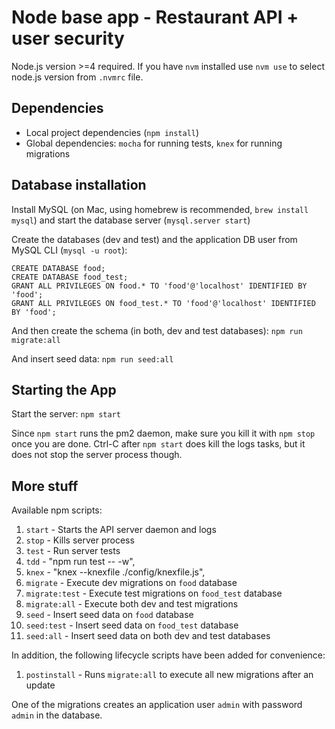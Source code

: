 # Node base app - Restaurant API + user security
Node.js version >=4 required. If you have `nvm` installed use `nvm use` to select node.js version from `.nvmrc` file.
## Dependencies
- Local project dependencies (`npm install`)
- Global dependencies: `mocha` for running tests, `knex` for running migrations

## Database installation
Install MySQL (on Mac, using homebrew is recommended, `brew install mysql`) and start the database server (`mysql.server start`)

Create the databases (dev and test) and the application DB user from MySQL CLI (`mysql -u root`):
```
CREATE DATABASE food;
CREATE DATABASE food_test;
GRANT ALL PRIVILEGES ON food.* TO 'food'@'localhost' IDENTIFIED BY 'food';
GRANT ALL PRIVILEGES ON food_test.* TO 'food'@'localhost' IDENTIFIED BY 'food';
```
And then create the schema (in both, dev and test databases):
`npm run migrate:all`

And insert seed data:
`npm run seed:all`

## Starting the App
Start the server:
`npm start`

Since `npm start` runs the pm2 daemon, make sure you kill it with `npm stop` once you are done. <kdb>Ctrl-C</kbd> after `npm start` does kill the logs tasks, but it does not stop the server process though.

## More stuff
Available npm scripts:
1. `start` - Starts the API server daemon and logs
1. `stop` - Kills server process
1. `test` -  Run server tests
1. `tdd` - "npm run test -- -w",
1. `knex` - "knex --knexfile ./config/knexfile.js",
1. `migrate` - Execute dev migrations on `food` database
1. `migrate:test` - Execute test migrations on `food_test` database
1. `migrate:all` - Execute both dev and test migrations
1. `seed` - Insert seed data on `food` database
1. `seed:test` - Insert seed data on `food_test` database
1. `seed:all` - Insert seed data on both dev and test databases

In addition, the following lifecycle scripts have been added for convenience:
1. `postinstall` - Runs `migrate:all` to execute all new migrations after an update



One of the migrations creates an application user `admin` with password `admin` in the database.
